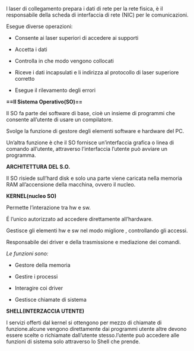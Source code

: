 l laser di collegamento prepara i dati di rete per la rete fisica, è il responsabile della scheda di interfaccia di rete (NIC) per le comunicazioni.

Esegue diverse operazioni:

- Consente ai laser superiori di accedere ai supporti
    
- Accetta i dati
    
- Controlla in che modo vengono collocati
    
- Riceve i dati incapsulati e li indirizza al protocollo di laser superiore corretto
    
- Esegue il rilevamento degli errori
    

**==Il Sistema Operativo(SO)==**

Il SO fa parte dei software di base, cioè un insieme di programmi che consente all’utente di usare un compilatore.

Svolge la funzione di gestore degli elementi software e hardware del PC.

Un’altra funzione è che il SO fornisce un’interfaccia grafica o linea di comando all’utente, attraverso l’interfaccia l’utente può avviare un programma.

**ARCHITETTURA DEL S.O.**

Il SO risiede sull’hard disk e solo una parte viene caricata nella memoria RAM all’accensione della macchina, ovvero il nucleo.

**KERNEL(nucleo SO)**

Permette l’interazione tra hw e sw.

É l’unico autorizzato ad accedere direttamente all’hardware.

Gestisce gli elementi hw e sw nel modo migliore , controllando gli accessi.

Responsabile dei driver e della trasmissione e mediazione dei comandi.

*Le funzioni sono:*

- Gestore della memoria
    
- Gestire i processi
    
- Interagire coi driver
    
- Gestisce chiamate di sistema
    

**SHELL(INTERZACCIA UTENTE)**

I servizi offerti dal kernel si ottengono per mezzo di chiamate di funzione.alcune vengono direttamente dai programmi utente altre devono essere scelte o richiamate dall’utente stesso.l’utente può accedere alle funzioni di sistema solo attraverso lo Shell che prende.